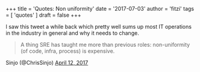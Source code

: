 +++
title = 'Quotes: Non uniformity'
date = '2017-07-03'
author = 'fitzi'
tags = [ 'quotes' ]
draft = false
+++

I saw this tweet a while back which pretty well sums up most IT operations in the industry in general and why it needs to change.

> A thing SRE has taught me more than previous roles: non-uniformity (of code, infra, process) is expensive.

Sinjo (@ChrisSinjo) [April 12, 2017](https://twitter.com/ChrisSinjo/status/852114876319363073?ref_src=twsrc%5Etfw)
